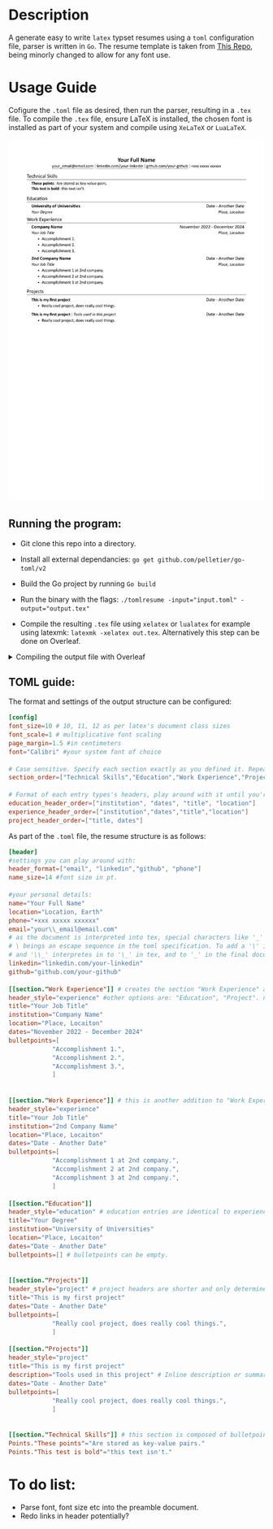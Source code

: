 # Description
A generate easy to write `latex` typset resumes using a `toml` configuration file, parser is written in `Go`. 
The resume template is taken from [This Repo](https://github.com/jakegut/resume/), being minorly changed to allow for any font use.

# Usage Guide

Cofigure the `.toml` file as desired, then run the parser, resulting in a `.tex` file.
To compile the `.tex` file, ensure LaTeX is installed, the chosen font is installed as part of your system and compile using `XeLaTeX` or `LuaLaTeX`.


![example](https://github.com/eitanoid/toml-resume/blob/main/examples/examplecv.png)

## Running the program:

- Git clone this repo into a directory.

- Install all external dependancies:
  `go get github.com/pelletier/go-toml/v2`

- Build the Go project by running `Go build`

- Run the binary with the flags: `./tomlresume -input="input.toml" -output="output.tex"`

- Compile the resulting `.tex` file using `xelatex` or `lualatex` for example using latexmk: `latexmk -xelatex out.tex`. Alternatively this step can be done on Overleaf.
<details>
  <summary>Compiling the output file with Overleaf</summary>
    
### Guide:
1. After running the toml interpreter, create a new Overleaf project and upload `preamble.tex` and your `output.tex` file.
2. Upload your desired font files into the Overleaf document (eg. calibri-xyz.tff).
3. Inside the `output.tex` (or whichever name you gave it) document, changed the line:
```tex
\setmainfont[
	...
]{Calibri} % Where Calibri can be any system font name.
```
To
```tex
\setmainfont[
    ...
    BoldFont=calibri-bold.ttf,
    ItalicFont=calibri-italic.ttf,
    BoldItalicFont=calibri-bold-italic.ttf]{calibri-regular.ttf} % each being the path to the corresponding font file in the Overleaf project.
```

4. In the settings menu, change the rendering engine from 'PDFLaTeX' to 'XeLaTeX' or 'LuaLaTeX'.

5. Compile the document to get an output pdf.

</details>

## TOML guide:

The format and settings of the output structure can be configured:
```toml
[config]
font_size=10 # 10, 11, 12 as per latex's document class sizes
font_scale=1 # multiplicative font scaling
page_margin=1.5 #in centimeters
font="Calibri" #your system font of choice

# Case sensitive. Specify each section exactly as you defined it. Repeats are allowed.
section_order=["Technical Skills","Education","Work Experience","Projects"] 

# Format of each entry types's headers, play around with it until you're happy!
education_header_order=["institution", "dates", "title", "location"]
experience_header_order=["institution","dates","title","location"]
project_header_order=["title, dates"]
```

As part of the `.toml` file, the resume structure is as follows:

```toml
[header]
#settings you can play around with:
header_format=["email", "linkedin","github", "phone"]
name_size=14 #font size in pt.

#your personal details:
name="Your Full Name"
location="Location, Earth"
phone="+xxx xxxxx xxxxxx"
email="your\\_email@email.com" 
# as the document is interpreted into tex, special characters like '_' '&' '%' in must be escaped by adding a '\' before them.
# \ beings an escape sequence in the toml specification. To add a '\' into the tex code, we must escape the '\'. That is '\\' interpretes into '\'.
# and '\\_' interpretes in to '\_' in tex, and to '_' in the final document.
linkedin="linkedin.com/your-linkedin"
github="github.com/your-github"

[[section."Work Experience"]] # creates the section "Work Experience" and adds an entry into it.
header_style="experience" #other options are: "Education", "Project". not setting this defaults to "experience".
title="Your Job Title"
institution="Company Name"
location="Place, Locaiton"
dates="November 2022 - December 2024"
bulletpoints=[
			"Accomplishment 1.",
			"Accomplishment 2.",
			"Accomplishment 3.",
			]


[[section."Work Experience"]] # this is another addition to "Work Experience".
header_style="experience"
title="Your Job Title"
institution="2nd Company Name"
location="Place, Locaiton"
dates="Date - Another Date"
bulletpoints=[
			"Accomplishment 1 at 2nd company.",
			"Accomplishment 2 at 2nd company.",
			"Accomplishment 3 at 2nd company.",
			]

[[section."Education"]] 
header_style="education" # education entries are identical to experience ones, only differing on the header order config.
title="Your Degree"
institution="University of Universities"
location="Place, Locaiton"
dates="Date - Another Date"
bulletpoints=[] # bulletpoints can be empty.


[[section."Projects"]] 
header_style="project" # project headers are shorter and only determined by a title and a date.
title="This is my first project"
dates="Date - Another Date"
bulletpoints=[
			"Really cool project, does really cool things.",
			]

[[section."Projects"]] 
header_style="project" 
title="This is my first project"
description="Tools used in this project" # Inline description or summary.
dates="Date - Another Date"
bulletpoints=[
			"Really cool project, does really cool things.",
			]


[[section."Technical Skills"]] # this section is composed of bulletpoints only. Any other entries will be ignored when Points are present.
Points."These points"="Are stored as key-value pairs."
Points."This test is bold"="this text isn't."
```

# To do list:
- Parse font, font size etc into the preamble document.
- Redo links in header potentially?
